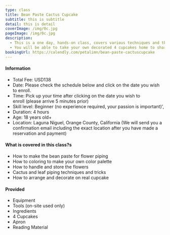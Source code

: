 ```yaml
---
type: class
title: Bean Paste Cactus Cupcake
subtitle: this is subtitle
detail: this is detail
coverImage: /img/0c.jpg
pageImage: /img/0c.jpg
description:
  - This is a one day, hands-on class, covers various techniques and the fundamentals to creating your Cactus Cupcakes. You will also learn how to make perfect bean paste for piping and design your own cake with gorgeous arrangement.
  - You will be able to take your own decorated 4 cupcakes home to share with friends and family. Cupcakes are prepared in advance so that you can focus on piping techniques.
bookingUrl: https://calendly.com/petalimn/bean-paste-cactuscupcake
---
```


#### Information

* Total Fee: USD138
* Date: Please check the schedule below and click on the date you wish to enroll.
* Time: Pick up your time after clicking on the date you wish to enroll (please arrive 5 minutes prior)
* Skill level: Beginner (no experience required, your passion is important)',
* Duration: 4 hours
* Age: 18 years old+
* Location: Laguna Niguel, Orange County, California (We will send you a confirmation email including the exact location after you have made a reservation and payment)

#### What is covered in this class?s

* How to make the bean paste for flower piping
* How to coloring to make your own color palette
* How to handle and store the flowers
* Cactus and leaf piping techniques and tricks
* How to arrange and decorate on real cupcake
                   
#### Provided
                  
* Equipment
* Tools (on-site used only)
* Ingredients
* 4 Cupcakes
* Apron
* Reading Material